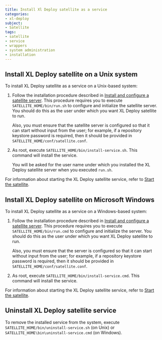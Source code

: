 ```yaml
---
title: Install Xl Deploy satellite as a service
categories:
- xl-deploy
subject:
- Satellite
tags:
- satellite
- service
- wrappers
- system administration
- installation
---
```


## Install XL Deploy satellite on a Unix system

To install XL Deploy satellite as a service on a Unix-based system:

1. Follow the installation procedure described in [Install and configure a satellite server](/xl-deploy/how-to/install-and-configure-a-satellite-server.html). This procedure requires you to execute `SATELLITE_HOME/bin/run.sh` to configure and initialize the satellite server. You should do this as the user under which you want XL Deploy satellite to run.

    Also, you must ensure that the satellite server is configured so that it can start without input from the user; for example, if a repository keystore password is required, then it should be provided in `SATELLITE_HOME/conf/satellite.conf`.

1. As root, execute `SATELLITE_HOME/bin/install-service.sh`. This command will install the service.

    You will be asked for the user name under which you installed the XL Deploy satellite server when you executed `run.sh`.

For information about starting the XL Deploy satellite service, refer to [Start the satellite](/xl-deploy/how-to/install-and-configure-a-satellite-server.html#start-the-satellite).

## Install XL Deploy satellite on Microsoft Windows

To install XL Deploy satellite as a service on a Windows-based system:

1. Follow the installation procedure described in [Install and configure a satellite server](/xl-deploy/how-to/install-and-configure-a-satellite-server.html). This procedure requires you to execute `SATELLITE_HOME/bin/run.cmd` to configure and initialize the server. You should do this as the user under which you want XL Deploy satellite to run.

    Also, you must ensure that the server is configured so that it can start without input from the user; for example, if a repository keystore password is required, then it should be provided in `SATELLITE_HOME/conf/satellite.conf`.

1. As root, execute `SATELLITE_HOME/bin/install-service.cmd`. This command will install the service.

For information about starting the XL Deploy satellite service, refer to [Start the satellite](/xl-deploy/how-to/install-and-configure-a-satellite-server.html#start-the-satellite).

## Uninstall XL Deploy satellite service

To remove the installed service from the system, execute `SATELLITE_HOME/bin/uninstall-service.sh` (on Unix) or `SATELLITE_HOME\bin\uninstall-service.cmd` (on Windows).
